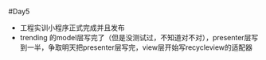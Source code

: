 #Day5* 工程实训小程序正式完成并且发布* trending 的model层写完了（但是没测试过，不知道对不对），presenter层写到一半，争取明天把presenter层写完，view层开始写recycleview的适配器